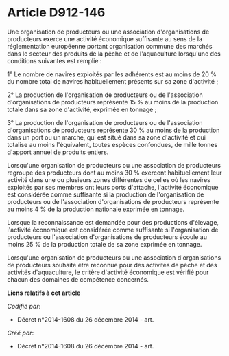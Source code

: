 # Article D912-146

Une organisation de producteurs ou une association d'organisations de producteurs exerce une activité économique suffisante
au sens de la réglementation européenne portant organisation commune des marchés dans le secteur des produits de la pêche et
de l'aquaculture lorsqu'une des conditions suivantes est remplie :

1° Le nombre de navires exploités par les adhérents est au moins de 20 % du nombre total de navires habituellement présents
sur sa zone d'activité ;

2° La production de l'organisation de producteurs ou de l'association d'organisations de producteurs représente 15 % au moins
de la production totale dans sa zone d'activité, exprimée en tonnage ;

3° La production de l'organisation de producteurs ou de l'association d'organisations de producteurs représente 30 % au moins
de la production dans un port ou un marché, qui est situé dans sa zone d'activité et qui totalise au moins l'équivalent,
toutes espèces confondues, de mille tonnes d'apport annuel de produits entiers.

Lorsqu'une organisation de producteurs ou une association de producteurs regroupe des producteurs dont au moins 30 % exercent
habituellement leur activité dans une ou plusieurs zones différentes de celles où les navires exploités par ses membres ont
leurs ports d'attache, l'activité économique est considérée comme suffisante si la production de l'organisation de
producteurs ou de l'association d'organisations de producteurs représente au moins 4 % de la production nationale exprimée en
tonnage.

Lorsque la reconnaissance est demandée pour des productions d'élevage, l'activité économique est considérée comme suffisante
si l'organisation de producteurs ou l'association d'organisations de producteurs écoule au moins 25 % de la production totale
de sa zone exprimée en tonnage.

Lorsqu'une organisation de producteurs ou une association d'organisations de producteurs souhaite être reconnue pour des
activités de pêche et des activités d'aquaculture, le critère d'activité économique est vérifié pour chacun des domaines de
compétence concernés.

**Liens relatifs à cet article**

_Codifié par_:

  - Décret n°2014-1608 du 26 décembre 2014 - art.

_Créé par_:

  - Décret n°2014-1608 du 26 décembre 2014 - art.
